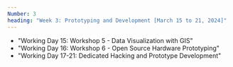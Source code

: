 ```yaml
---
Number: 3
heading: "Week 3: Prototyping and Development [March 15 to 21, 2024]"
---
```


- "Working Day 15: Workshop 5 - Data Visualization with GIS"
- "Working Day 16: Workshop 6 - Open Source Hardware Prototyping"
- "Working Day 17-21: Dedicated Hacking and Prototype Development"
